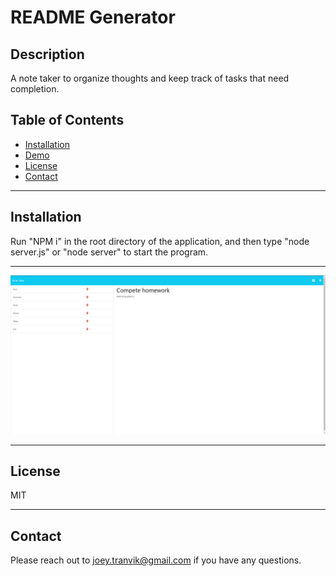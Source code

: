 # README Generator

## Description

A note taker to organize thoughts and keep track of tasks that need completion.

## Table of Contents

- [Installation](#installation)
- [Demo](#demo)
- [License](#license)
- [Contact](#contact)

---

## Installation

Run "NPM i" in the root directory of the application, and then type "node server.js" or "node server" to start the program.

---

![note-input](img/note-input.png)

---

## License

MIT

---

## Contact

Please reach out to joey.tranvik@gmail.com if you have any questions.
